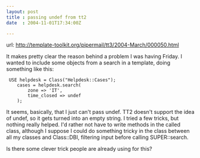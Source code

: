 ```yaml
---
layout: post
title : passing undef from tt2
date  : 2004-11-01T17:34:00Z

---
```

url: http://template-toolkit.org/pipermail/tt3/2004-March/000050.html

It makes pretty clear the reason behind a problem I was having Friday.  I wanted to include some objects from a search in a template, doing something like this:
<pre><code>	USE helpdesk = Class("Helpdesk::Cases");
	cases = helpdesk.search(
		zone => 'IT',
		time_closed => undef
	);
</code></pre>

It seems, basically, that I just can't pass undef.  TT2 doesn't support the idea of undef, so it gets turned into an empty string.  I tried a few tricks, but nothing really helped.  I'd rather not have to write methods in the called class, although I suppose I could do something tricky in the class between all my classes and Class::DBI, filtering input before calling SUPER::search.

Is there some clever trick people are already using for this?

